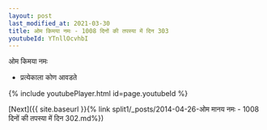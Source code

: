 ```yaml
---
layout: post
last_modified_at: 2021-03-30
title: ओम किमया नमः - 1008 दिनों की तपस्या में दिन 303
youtubeId: YTnllOcvhbI
---
```

 
 
 ओम किमया नमः  
 
 -  प्रत्येकाला कोण आवडते 
 
  
 
  
 
 
 
 
 
 


{% include youtubePlayer.html id=page.youtubeId %}
 
[Next]({{ site.baseurl }}{% link  split1/_posts/2014-04-26-ओम मानय नमः - 1008 दिनों की तपस्या में दिन 302.md%})
 
